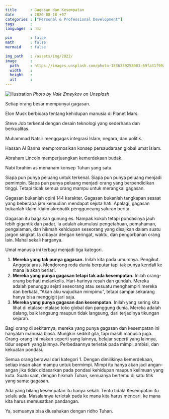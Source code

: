 ```yaml
---
title      : Gagasan dan Kesempatan
date       : 2020-08-18 +07
categories : ["Personal & Professional Development"]
tags       :
languages  : 🇮🇩

pin        : false
math       : false
mermaid    : false

img_path   : /assets/img/2022/
image      :
  path     : https://images.unsplash.com/photo-1536339258903-69fa31f99a28?ixlib=rb-1.2.1&ixid=MnwxMjA3fDB8MHxwaG90by1wYWdlfHx8fGVufDB8fHx8&auto=format&fit=crop&w=1374&q=80
  width    :
  height   :
  alt      :
---
```


![illustration](https://images.unsplash.com/photo-1536339258903-69fa31f99a28?ixlib=rb-1.2.1&ixid=MnwxMjA3fDB8MHxwaG90by1wYWdlfHx8fGVufDB8fHx8&auto=format&fit=crop&w=1374&q=80)
_Photo by Vale Zmeykov on Unsplash_

Setiap orang besar mempunyai gagasan.

Elon Musk berbicara tentang kehidupan manusia di Planet Mars.

Steve Job terkenal dengan desain teknologi yang sederhana dan berkualitas.

Muhammad Natsir menggagas integrasi Islam, negara, dan politik.

Hassan Al Banna mempromosikan konsep persaudaraan global umat Islam.

Abraham Lincoln memperjuangkan kemerdekaan budak.

Nabi Ibrahim as menanam konsep Tuhan yang satu.

Siapa pun punya peluang untuk terkenal. Siapa pun punya peluang menjadi pemimpin. Siapa pun punya peluang menjadi orang yang berpendidikan tinggi. Tetapi tidak semua orang mampu untuk merangkai gagasan.

Gagasan bukanlah opini 144 karakter. Gagasan bukanlah tangkapan sesaat yang beberapa jam kemudian mendapat sejuta hati. Apalagi, gagasan bukanlah klaim-klaim akrobatik pengguncang saluran berita.

Gagasan itu bagaikan gunung es. Nampak kokoh tetapi pondasinya jauh lebih gigantik dan padat. Ia adalah akumulasi pengetahuan, pemahaman, pengalaman, dan hikmah kehidupan seseorang yang disajikan dalam suatu jargon singkat. Ia dibayar dengan keringat, waktu, dan pengorbanan orang lain. Mahal sekali harganya.

Umat manusia ini terbagi menjadi tiga kategori.

1.  **Mereka yang tak punya gagasan.** Inilah kita pada umumnya. Pengikut. Anggota arus. Mendorong roda dunia berputar tapi tak punya kendali ke mana ia akan berlari.
2.  **Mereka yang punya gagasan tetapi tak ada kesempatan.** Inilah orang-orang berhati melankolis. Hari-harinya resah dan gundah. Mereka adalah penunggu sejati seseorang atau sesuatu menghampiri mereka dan berkata, “Akan aku wujudkan mimpimu”, tetapi sampai sekarang hanya bisa menggigit jari saja.
3.  **Mereka yang punya gagasan dan kesempatan.** Inilah yang sering kita lihat di etalase-etalase toko global dan panggung dunia. Mereka adalah dalang, baik langsung maupun tidak langsung, dari terjadinya tikungan sejarah.

Bagi orang di sekitarnya, mereka yang punya gagasan dan kesempatan ini hanyalah manusia biasa. Mungkin sedikit gila, tapi masih manusia juga. Orang-orang ini makan seperti yang lainnya, belajar seperti yang lainnya, tidur seperti yang lainnya. Perbedaannya terletak pada mimpi, ambisi, dan kekuatan pondasi.

Semua orang berawal dari kategori 1. Dengan dimilikinya kemerdekaan, setiap insan akan mampu untuk bermimpi. Mimpi itu hanya akan jadi angan-angan jika tidak didasarkan pada pondasi kehidupan maupun keilmuan yang kuta. Suatu saat, dengan hikmah Tuhan, semuanya bertemu di satu titik yang sama: gagasan.

Ada yang bilang kesempatan itu hanya sekali. Tentu tidak! Kesempatan itu selalu ada. Masalahnya terletak pada ke mana kita harus mencari, ke mana kita harus memusatkan pandangan.

Ya, semuanya bisa diusahakan dengan ridho Tuhan.